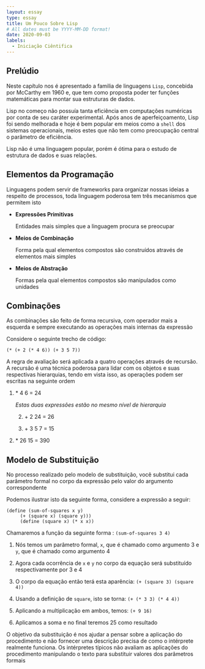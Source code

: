 ```yaml
---
layout: essay
type: essay
title: Um Pouco Sobre Lisp
# All dates must be YYYY-MM-DD format!
date: 2020-09-03
labels:
  - Iniciação Ciêntifica
---
```

Prelúdio
--------

Neste capítulo nos é apresentado a familia de linguagens `Lisp`,
concebida por McCarthy em 1960 e, que tem como proposta poder ter
funções matemáticas para montar sua estruturas de dados.

Lisp no começo não possuía tanta eficiência em computações numéricas por
conta de seu caráter experimental. Após anos de aperfeiçoamento, Lisp
foi sendo melhorada e hoje é bem popular em meios como a `shell` dos
sistemas operacionais, meios estes que não tem como preocupação central
o parâmetro de eficiência.

Lisp não é uma linguagem popular, porém é ótima para o estudo de
estrutura de dados e suas relações.

Elementos da Programação
------------------------

Linguagens podem servir de frameworks para organizar nossas ideias a
respeito de processos, toda linguagem poderosa tem três mecanismos que
permitem isto

-   **Expressões Primitivas**

    Entidades mais simples que a linguagem procura se preocupar

-   **Meios de Combinação**

    Forma pela qual elementos compostos são construídos através de
    elementos mais simples

-   **Meios de Abstração**

    Formas pela qual elementos compostos são manipulados como unidades

Combinações
-----------

As combinações são feito de forma recursiva, com operador mais a
esquerda e sempre executando as operações mais internas da expressão

Considere o seguinte trecho de código:

```
(* (+ 2 (* 4 6)) (+ 3 5 7))
```

A regra de avaliação será aplicada a quatro operações através de
recursão. A recursão é uma técnica poderosa para lidar com os objetos e
suas respectivas hierarquias, tendo em vista isso, as operações podem
ser escritas na seguinte ordem

1.  \* 4 6 = 24

    *Estas duas expressões estão no mesmo nível de hierarquia*

    2.  \+ 2 24 = 26

    3.  \+ 3 5 7 = 15

2.  \* 26 15 = 390

Modelo de Substituição
----------------------

No processo realizado pelo modelo de substituição, você substitui cada
parâmetro formal no corpo da expressão pelo valor do argumento
correspondente

Podemos ilustrar isto da seguinte forma, considere a expressão a seguir:

```
(define (sum-of-squares x y)  
     (+ (square x) (square y)))
     (define (square x) (* x x))
```

Chamaremos a função da seguinte forma : `(sum-of-squares 3 4)`

1.  Nós temos um parâmetro formal, `x`, que é chamado como argumento 3 e
    `y`, que é chamado como argumento 4

2.  Agora cada ocorrência de `x` e `y` no corpo da equação será
    substituído respectivamente por 3 e 4

3.  O corpo da equação então terá esta aparência:
    `(+ (square 3) (square 4))`

4.  Usando a definição de `square`, isto se torna: `(+ (* 3 3) (* 4 4))`

5.  Aplicando a multiplicação em ambos, temos: `(+ 9 16)`

6.  Aplicamos a soma e no final teremos 25 como resultado

O objetivo da substituição é nos ajudar a pensar sobre a aplicação do
procedimento e não fornecer uma descrição precisa de como o intérprete
realmente funciona. Os intérpretes típicos não avaliam as aplicações do
procedimento manipulando o texto para substituir valores dos parâmetros
formais
